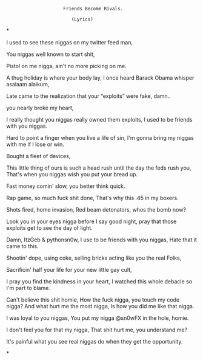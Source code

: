 					     Friends Become Rivals.
						    
						    (Lyrics)
\*

I used to see these niggas on my twitter feed man,

You niggas well known to start shit,

Pistol on me nigga, ain't no more picking on me.

A thug holiday is where your body lay, I once heard Barack Obama whisper asalaam alaikum,

Late came to the realization that your “exploits” were fake, damn..

you nearly broke my heart,

I really thought you niggas really owned them exploits, I used to be friends with you niggas.

Hard to point a finger when you live a life of sin, I'm gonna bring my niggas with me if I lose or win.

Bought a fleet of devices,

This little thing of ours is such a head rush until the day the feds rush you, That's when you niggas wish you put your bread up.

Fast money comin' slow, you better think quick.

Rap game, so much fuck shit done, That's why this .45 in my boxers.

Shots fired, home invasion, Red beam detonators, whos the bomb now?

Look you in your eyes nigga before I say good night, pray that those exploits get to see the day of light.

Damn, ItzGeb & pythonsn0w, I use to be friends with you niggas, Hate that it came to this.

Shootin' dope, using coke, selling bricks acting like you the real Folks,

Sacrificin' half your life for your new little gay cult,

I pray you find the kindness in your heart, I watched this whole debacle so I'm part to blame.

Can't believe this shit homie, How the fuck nigga, you touch my code nigga?
And what hurt me the most nigga, Is how you did me like that nigga.

I was loyal to you niggas, You put my nigga @sn0wFX in the hole, homie.

I don't feel you for that my nigga, That shit hurt me, you understand me?

It's painful what you see real niggas do when they get the opportunity.

\*
